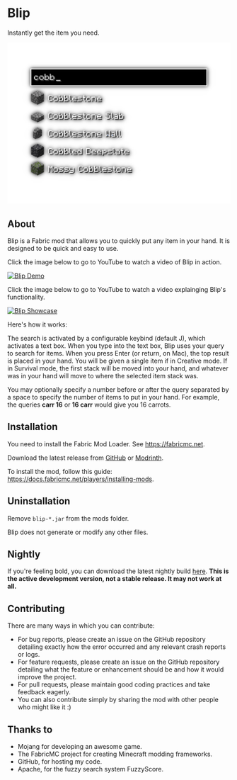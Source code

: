 # Blip

Instantly get the item you need.

![Blip gives you a search box that lets you fuzzy find items](repo/images/Blip%20Preview.png)

## About

Blip is a Fabric mod that allows you to quickly put any item in your hand. It is designed to be quick and easy to use.

Click the image below to go to YouTube to watch a video of Blip in action.

[![Blip Demo](https://i.ytimg.com/vi/kvs01urkPoA/maxresdefault.jpg?sqp=-oaymwEmCIAKENAF8quKqQMa8AEB-AH-CYAC0AWKAgwIABABGFsgZSg3MA8=&rs=AOn4CLC1kRDzoviQVTw8SefdISynWkYEug)](https://www.youtube.com/watch?v=kvs01urkPoA)

Click the image below to go to YouTube to watch a video explainging Blip's functionality.

[![Blip Showcase](https://i.ytimg.com/vi/V03D6UsprnQ/maxresdefault.jpg?sqp=-oaymwEmCIAKENAF8quKqQMa8AEB-AH-CYAC0AWKAgwIABABGGUgQShOMA8=&rs=AOn4CLBKl-ZxqYNijPD8tshGWsNGyRKPfQ)](https://www.youtube.com/watch?v=V03D6UsprnQ)

Here's how it works:

The search is activated by a configurable keybind (default J), which activates a text box. When you type into the text
box, Blip uses your query to search for items. When you press Enter (or return, on Mac), the top result is placed in your
hand. You will be given a single item if in Creative mode. If in Survival mode, the first stack will be moved into
your hand, and whatever was in your hand will move to where the selected item stack was.

You may optionally specify a number before or after the query separated by a space to specify the number of items to put
in your hand. For example, the queries **carr 16** or **16 carr** would give you 16 carrots.

## Installation

You need to install the Fabric Mod Loader. See <https://fabricmc.net>.

Download the latest release from [GitHub](https://github.com/BogTheMudWing/Blip/releases) or
[Modrinth](https://modrinth.com/mod/Blip).

To install the mod, follow this guide: <https://docs.fabricmc.net/players/installing-mods>.

## Uninstallation

Remove `blip-*.jar` from the mods folder.

Blip does not generate or modify any other files.

## Nightly

If you're feeling bold, you can download the latest nightly build
[here](https://nightly.link/BogTheMudWing/Blip/workflows/build/main/Artifacts.zip). **This is the active development
version, not a stable release. It may not work at all.**

## Contributing

There are many ways in which you can contribute:

- For bug reports, please create an issue on the GitHub repository detailing exactly how the error occurred and any relevant
crash reports or logs.
- For feature requests, please create an issue on the GitHub repository detailing what the feature or enhancement should be
and how it would improve the project.
- For pull requests, please maintain good coding practices and take feedback eagerly.
- You can also contribute simply by sharing the mod with other people who might like it :)

## Thanks to

- Mojang for developing an awesome game.
- The FabricMC project for creating Minecraft modding frameworks.
- GitHub, for hosting my code.
- Apache, for the fuzzy search system FuzzyScore.